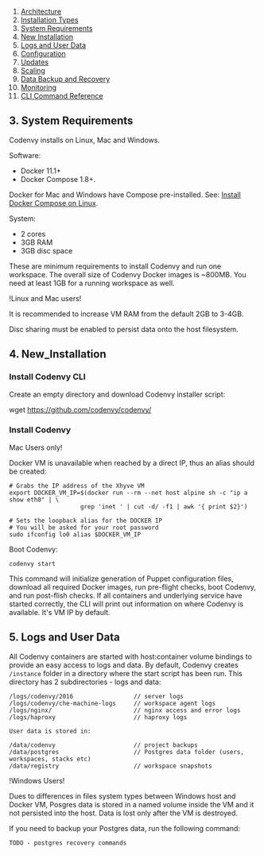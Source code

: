 1. [Architecture](#Architecture)
2. [Installation Types](#Installation_types)
3. [System Requirements](#System_requirements)
4. [New Installation](#New_Installation)
5. [Logs and User Data](#logs_and_user_data)
6. [Configuration](#New_Installation)
7. [Updates](#Updates)
8. [Scaling](#Scaling)
9. [Data Backup and Recovery](#Backups)
10. [Monitoring](#Monitoring)
11. [CLI Command Reference](#cli_reference)



## 3. System Requirements

Codenvy installs on Linux, Mac and Windows. 

Software:

* Docker 11.1+
* Docker Compose 1.8+. 

Docker for Mac and Windows have Compose pre-installed. See: [Install Docker Compose on Linux](https://docs.docker.com/compose/install/).

System:

* 2 cores
* 3GB RAM
* 3GB disc space

These are minimum requirements to install Codenvy and run one workspace. The overall size of Codenvy Docker images is ~800MB. You need at least 1GB for a running workspace as well. 

!Linux and Mac users!

It is recommended to increase VM RAM from the default 2GB to 3-4GB.

Disc sharing must be enabled to persist data onto the host filesystem. 


## 4. New_Installation
### Install Codenvy CLI

Create an empty directory and download Codenvy installer script:

wget https://github.com/codenvy/codenvy/

### Install Codenvy

Mac Users only!

Docker VM is unavailable when reached by a direct IP, thus an alias should be created:

```
# Grabs the IP address of the Xhyve VM
export DOCKER_VM_IP=$(docker run --rm --net host alpine sh -c "ip a show eth0" | \
                    grep 'inet ' | cut -d/ -f1 | awk '{ print $2}')

# Sets the loopback alias for the DOCKER IP
# You will be asked for your root password
sudo ifconfig lo0 alias $DOCKER_VM_IP
```

Boot Codenvy:

`codenvy start`

This command will initialize generation of Puppet configuration files, download all required Docker images, run pre-flight checks, boot Codenvy, and run post-flish checks. If all containers and underlying service have started correctly, the CLI will print out information on where Codenvy is available. It's VM IP by default.

## 5. Logs and User Data

All Codenvy containers are started with host:container volume bindings to provide an easy access to logs and data. By default, Codenvy creates `/instance` folder in a directory where the start script has been run. This directory has 2 subdirectories - logs and data:

```
/logs/codenvy/2016                 // server logs
/logs/codenvy/che-machine-logs     // workspace agent logs
/logs/nginx/                       // nginx access and error logs
/logs/haproxy                      // haproxy logs

User data is stored in:

/data/codenvy                      // project backups
/data/postgres                     // Postgres data folder (users, workspaces, stacks etc)
/data/registry                     // workspace snapshots
```

!Windows Users!

Dues to differences in files system types between Windows host and Docker VM, Posgres data is stored in a named volume inside the VM and it not persisted into the host. Data is lost only after the VM is destroyed.

If you need to backup your Postgres data, run the following command:

`TODO - postgres recovery commands`
